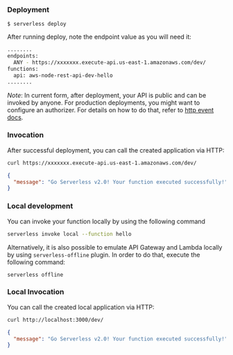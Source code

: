 
### Deployment


```
$ serverless deploy
```


After running deploy, note the endpoint value as you will need it:

```bash
........
endpoints:
  ANY - https://xxxxxxx.execute-api.us-east-1.amazonaws.com/dev/
functions:
  api: aws-node-rest-api-dev-hello
........
```

_Note_: In current form, after deployment, your API is public and can be invoked by anyone. For production deployments, you might want to configure an authorizer. For details on how to do that, refer to [http event docs](https://www.serverless.com/framework/docs/providers/aws/events/apigateway/).

### Invocation

After successful deployment, you can call the created application via HTTP:

```bash
curl https://xxxxxxx.execute-api.us-east-1.amazonaws.com/dev/
```

```json
{
  "message": "Go Serverless v2.0! Your function executed successfully!",
}
```

### Local development

You can invoke your function locally by using the following command

```bash
serverless invoke local --function hello
```

Alternatively, it is also possible to emulate API Gateway and Lambda locally by using `serverless-offline` plugin. In order to do that, execute the following command:

```
serverless offline
```

### Local Invocation

You can call the created local application via HTTP:

```bash
curl http://localhost:3000/dev/
```

```json
{
  "message": "Go Serverless v2.0! Your function executed successfully!",
}
```